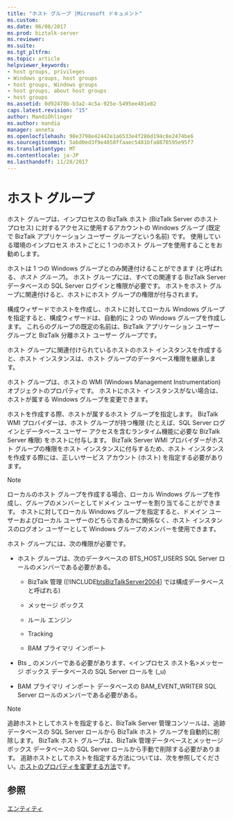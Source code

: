 ```yaml
---
title: "ホスト グループ |Microsoft ドキュメント"
ms.custom: 
ms.date: 06/08/2017
ms.prod: biztalk-server
ms.reviewer: 
ms.suite: 
ms.tgt_pltfrm: 
ms.topic: article
helpviewer_keywords:
- host groups, privileges
- Windows groups, host groups
- host groups, Windows groups
- host groups, about host groups
- host groups
ms.assetid: 0d92478b-b3a2-4c5a-925e-5495ee481e82
caps.latest.revision: "15"
author: MandiOhlinger
ms.author: mandia
manager: anneta
ms.openlocfilehash: 98e3798e42442e1a6533e4f286d194c8e2474be6
ms.sourcegitcommit: 5abd0ed3f9e4858ffaaec5481bfa8878595e95f7
ms.translationtype: MT
ms.contentlocale: ja-JP
ms.lasthandoff: 11/28/2017
---
```

# <a name="host-groups"></a>ホスト グループ
ホスト グループは、インプロセスの BizTalk ホスト (BizTalk Server のホスト プロセス) に対するアクセスに使用するアカウントの Windows グループ (既定で BizTalk アプリケーション ユーザー グループという名前) です。 使用している環境のインプロセス ホストごとに 1 つのホスト グループを使用することをお勧めします。  
  
 ホストは 1 つの Windows グループとのみ関連付けることができます (と呼ばれる、*ホスト グループ*)。 ホスト グループには、すべての関連する BizTalk Server データベースの SQL Server ログインと権限が必要です。 ホストをホスト グループに関連付けると、ホストにホスト グループの権限が付与されます。  
  
 構成ウィザードでホストを作成し、ホストに対してローカル Windows グループを指定すると、構成ウィザードは、自動的に 2 つの Windows グループを作成します。 これらのグループの既定の名前は、BizTalk アプリケーション ユーザー グループと BizTalk 分離ホスト ユーザー グループです。  
  
 ホスト グループに関連付けられているホストのホスト インスタンスを作成すると、ホスト インスタンスは、ホスト グループのデータベース権限を継承します。  
  
 ホスト グループは、ホストの WMI (Windows Management Instrumentation) オブジェクトのプロパティです。 ホストにホスト インスタンスがない場合は、ホストが属する Windows グループを変更できます。  
  
 ホストを作成する際、ホストが属するホスト グループを指定します。 BizTalk WMI プロバイダーは、ホスト グループが持つ権限 (たとえば、SQL Server ログインとデータベース ユーザー アクセスを含むランタイム機能に必要な BizTalk Server 権限) をホストに付与します。 BizTalk Server WMI プロバイダーがホスト グループの権限をホスト インスタンスに付与するため、ホスト インスタンスを作成する際には、正しいサービス アカウント (ホスト) を指定する必要があります。  
  
> [!NOTE]
>  ローカルのホスト グループを作成する場合、ローカル Windows グループを作成し、グループのメンバーとしてドメイン ユーザーを割り当てることができます。 ホストに対してローカル Windows グループを指定すると、ドメイン ユーザーおよびローカル ユーザーのどちらであるかに関係なく、ホスト インスタンスのログオン ユーザーとして Windows グループのメンバーを使用できます。  
  
 ホスト グループには、次の権限が必要です。  
  
-   ホスト グループは、次のデータベースの BTS_HOST_USERS SQL Server ロールのメンバーである必要がある。  
  
    -   BizTalk 管理 ([!INCLUDE[btsBizTalkServer2004](../includes/btsbiztalkserver2004-md.md)] では構成データベースと呼ばれる)  
  
    -   メッセージ ボックス  
  
    -   ルール エンジン  
  
    -   Tracking  
  
    -   BAM プライマリ インポート  
  
-   Bts _ のメンバーである必要があります、\<インプロセス ホスト名\>メッセージ ボックス データベースの SQL Server ロールを (_u)  
  
-   BAM プライマリ インポート データベースの BAM_EVENT_WRITER SQL Server ロールのメンバーである必要がある。  
  
> [!NOTE]
>  追跡ホストとしてホストを指定すると、BizTalk Server 管理コンソールは、追跡データベースの SQL Server ロールから BizTalk ホスト グループを自動的に削除します。 BizTalk ホスト グループは、BizTalk 管理データベースとメッセージ ボックス データベースの SQL Server ロールから手動で削除する必要があります。 追跡ホストとしてホストを指定する方法については、次を参照してください。[ホストのプロパティを変更する方法](../core/how-to-modify-host-properties.md)です。  
  
## <a name="see-also"></a>参照  
 [エンティティ](../core/entities.md)